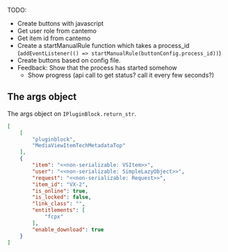 
TODO:
- Create buttons with javascript
- Get user role from cantemo
- Get item id from cantemo
- Create a startManualRule function which takes a process_id (`addEventListener(() => startManualRule(buttonConfig.process_id))`)
- Create buttons based on config file.
- Feedback: Show that the process has started somehow
  - Show progress (api call to get status? call it every few seconds?)


## The args object

The args object on `IPluginBlock.return_str`.

```json
[
    [
        "pluginblock",
        "MediaViewItemTechMetadataTop"
    ],
    {
        "item": "<<non-serializable: VSItem>>",
        "user": "<<non-serializable: SimpleLazyObject>>",
        "request": "<<non-serializable: Request>>",
        "item_id": "VX-2",
        "is_online": true,
        "is_locked": false,
        "link_class": "",
        "entitlements": [
            "fcpx"
        ],
        "enable_download": true
    }
]
```